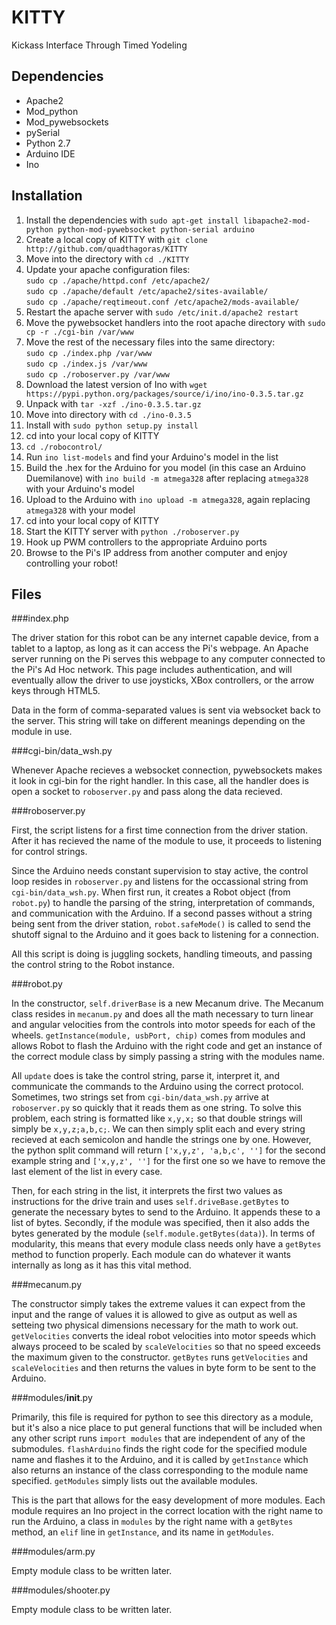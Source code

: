 KITTY
=====
Kickass Interface Through Timed Yodeling

Dependencies
------------

* Apache2
* Mod_python
* Mod_pywebsockets
* pySerial
* Python 2.7
* Arduino IDE
* Ino

Installation
------------

1. Install the dependencies with `sudo apt-get install libapache2-mod-python python-mod-pywebsocket python-serial arduino`
2. Create a local copy of KITTY with `git clone http://github.com/quadthagoras/KITTY`
3. Move into the directory with `cd ./KITTY`
4. Update your apache configuration files:  
`sudo cp ./apache/httpd.conf /etc/apache2/`  
`sudo cp ./apache/default /etc/apache2/sites-available/`  
`sudo cp ./apache/reqtimeout.conf /etc/apache2/mods-available/`
5. Restart the apache server with `sudo /etc/init.d/apache2 restart`
6. Move the pywebsocket handlers into the root apache directory with `sudo cp -r ./cgi-bin /var/www`
7. Move the rest of the necessary files into the same directory:  
`sudo cp ./index.php /var/www`  
`sudo cp ./index.js /var/www`  
`sudo cp ./roboserver.py /var/www`
8. Download the latest version of Ino with `wget https://pypi.python.org/packages/source/i/ino/ino-0.3.5.tar.gz`
9. Unpack with `tar -xzf ./ino-0.3.5.tar.gz`
10. Move into directory with `cd ./ino-0.3.5`
11. Install with `sudo python setup.py install`
12. cd into your local copy of KITTY
13. `cd ./robocontrol/`
14. Run `ino list-models` and find your Arduino's model in the list
15. Build the .hex for the Arduino for you model (in this case an Arduino Duemilanove) with `ino build -m atmega328` after replacing `atmega328` with your Arduino's model
16. Upload to the Arduino with `ino upload -m atmega328`, again replacing `atmega328` with your model
17. cd into your local copy of KITTY
18. Start the KITTY server with `python ./roboserver.py`
19. Hook up PWM controllers to the appropriate Arduino ports
20. Browse to the Pi's IP address from another computer and enjoy controlling your robot!

Files
-----

###index.php

The driver station for this robot can be any internet capable device, from a tablet to a laptop, as long as it can access the Pi's webpage. An Apache server running on the Pi serves this webpage to any computer connected to the Pi's Ad Hoc network. This page includes authentication, and will eventually allow the driver to use joysticks, XBox controllers, or the arrow keys through HTML5.

Data in the form of comma-separated values is sent via websocket back to the server. This string will take on different meanings depending on the module in use.

###cgi-bin/data_wsh.py

Whenever Apache recieves a websocket connection, pywebsockets makes it look in cgi-bin for the right handler. In this case, all the handler does is open a socket to `roboserver.py` and pass along the data recieved.

###roboserver.py

First, the script listens for a first time connection from the driver station. After it has recieved the name of the module to use, it proceeds to listening for control strings.

Since the Arduino needs constant supervision to stay active, the control loop resides in `roboserver.py` and listens for the occassional string from `cgi-bin/data_wsh.py`. When first run, it creates a Robot object (from `robot.py`) to handle the parsing of the string, interpretation of commands, and communication with the Arduino. If a second passes without a string being sent from the driver station, `robot.safeMode()` is called to send the shutoff signal to the Arduino and it goes back to listening for a connection.

All this script is doing is juggling sockets, handling timeouts, and passing the control string to the Robot instance.

###robot.py

In the constructor, `self.driverBase` is a new Mecanum drive. The Mecanum class resides in `mecanum.py` and does all the math necessary to turn linear and angular velocities from the controls into motor speeds for each of the wheels. `getInstance(module, usbPort, chip)` comes from modules and allows Robot to flash the Arduino with the right code and get an instance of the correct module class by simply passing a string with the modules name.

All `update` does is take the control string, parse it, interpret it, and communicate the commands to the Arduino using the correct protocol. Sometimes, two strings set from `cgi-bin/data_wsh.py` arrive at `roboserver.py` so quickly that it reads them as one string. To solve this problem, each string is formatted like `x,y,x;` so that double strings will simply be `x,y,z;a,b,c;`. We can then simply split each and every string recieved at each semicolon and handle the strings one by one. However, the python split command will return `['x,y,z', 'a,b,c', '']` for the second example string and `['x,y,z', '']` for the first one so we have to remove the last element of the list in every case.

Then, for each string in the list, it interprets the first two values as instructions for the drive train and uses `self.driveBase.getBytes` to generate the necessary bytes to send to the Arduino. It appends these to a list of bytes. Secondly, if the module was specified, then it also adds the bytes generated by the module (`self.module.getBytes(data)`). In terms of modularity, this means that every module class needs only have a `getBytes` method to function properly. Each module can do whatever it wants internally as long as it has this vital method.

###mecanum.py

The constructor simply takes the extreme values it can expect from the input and the range of values it is allowed to give as output as well as setteing two physical dimensions necessary for the math to work out. `getVelocities` converts the ideal robot velocities into motor speeds which always proceed to be scaled by `scaleVelocities` so that no speed exceeds the maximum given to the constructor. `getBytes` runs `getVelocities` and `scaleVelocities` and then returns the values in byte form to be sent to the Arduino.

###modules/__init__.py

Primarily, this file is required for python to see this directory as a module, but it's also a nice place to put general functions that will be included when any other script runs `import modules` that are independent of any of the submodules. `flashArduino` finds the right code for the specified module name and flashes it to the Arduino, and it is called by `getInstance` which also returns an instance of the class corresponding to the module name specified. `getModules` simply lists out the available modules.

This is the part that allows for the easy development of more modules. Each module requires an Ino project in the correct location with the right name to run the Arduino, a class in `modules` by the right name with a `getBytes` method, an `elif` line in `getInstance`, and its name in `getModules`.

###modules/arm.py

Empty module class to be written later.

###modules/shooter.py

Empty module class to be written later.
